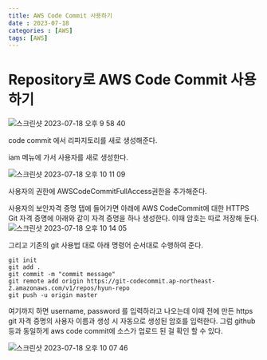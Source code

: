 ```yaml
---
title: AWS Code Commit 사용하기
date : 2023-07-18
categories : [AWS]
tags: [AWS]
---
```

# Repository로 AWS Code Commit 사용하기
![스크린샷 2023-07-18 오후 9 58 40](https://github.com/hyunhyun/hyunhyun.github.io/assets/18597515/30e2253a-3690-4dbb-b927-4ff3c4ddc86f)

code commit 에서 리파지토리를 새로 생성해준다.

iam 메뉴에 가서 사용자를 새로 생성한다.

![스크린샷 2023-07-18 오후 10 11 09](https://github.com/hyunhyun/hyunhyun.github.io/assets/18597515/c03be756-f813-433a-afdc-036111692323)

사용자의 권한에 AWSCodeCommitFullAccess권한을 추가해준다.

사용자의 보안자격 증명 탭에 들어가면 아래에
AWS CodeCommit에 대한 HTTPS Git 자격 증명에 아래와 같이 자격 증명을 하나 생성한다. 이때 암호는 따로 저장해 둔다.
![스크린샷 2023-07-18 오후 10 14 05](https://github.com/hyunhyun/hyunhyun.github.io/assets/18597515/878f990a-4ed3-4da4-b74f-707e4c345b3c)

그리고 기존의 git 사용법 대로 아래 명령어 순서대로 수행하여 준다.


```git
git init
git add .
git commit -m "commit message"
git remote add origin https://git-codecommit.ap-northeast-2.amazonaws.com/v1/repos/hyun-repo
git push -u origin master
```

여기까지 하면 username, password 를 입력하라고 나오는데 이때 
전에 만든 https git 자격 증명의 사용자 이름과 생성 시 자동으로 생성된 암호를 입력한다.
그럼 github등과 동일하게 aws code commit에 소스가 업로드 된 걸 확인 할 수 있다.

![스크린샷 2023-07-18 오후 10 07 46](https://github.com/hyunhyun/hyunhyun.github.io/assets/18597515/f7f0f455-1216-4d95-b4a8-1b29537b81dd)
